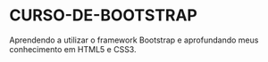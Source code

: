 # CURSO-DE-BOOTSTRAP
 Aprendendo a utilizar o framework Bootstrap e aprofundando meus conhecimento em HTML5 e CSS3.
